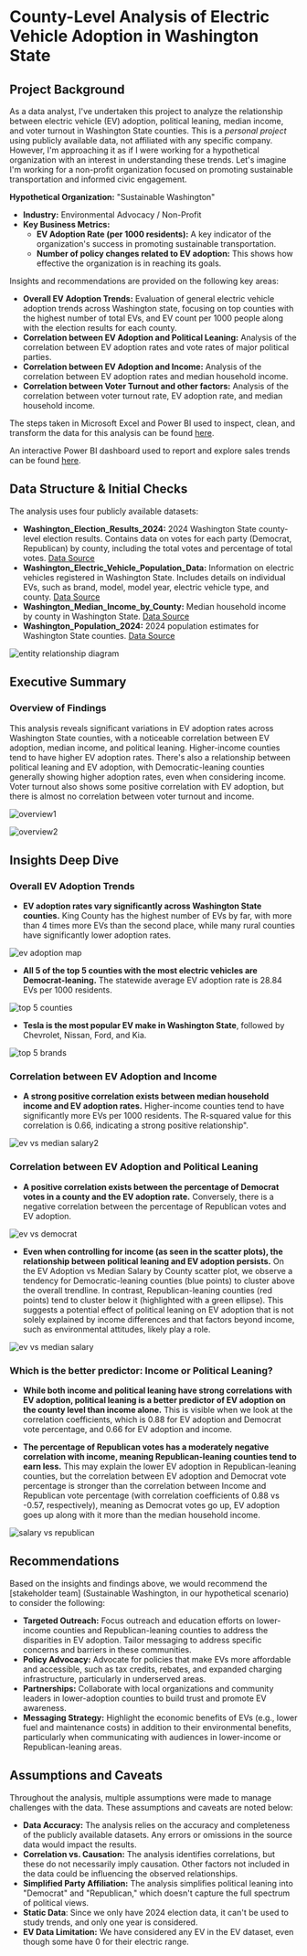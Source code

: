 # County-Level Analysis of Electric Vehicle Adoption in Washington State

## Project Background

As a data analyst, I've undertaken this project to analyze the relationship between electric vehicle (EV) adoption, political leaning, median income, and voter turnout in Washington State counties.  This is a *personal project* using publicly available data, not affiliated with any specific company. However, I'm approaching it as if I were working for a hypothetical organization with an interest in understanding these trends. Let's imagine I'm working for a non-profit organization focused on promoting sustainable transportation and informed civic engagement.

**Hypothetical Organization:**  "Sustainable Washington"

*   **Industry:**  Environmental Advocacy / Non-Profit
*   **Key Business Metrics:**
    *   **EV Adoption Rate (per 1000 residents):**  A key indicator of the organization's success in promoting sustainable transportation.
    *   **Number of policy changes related to EV adoption:** This shows how effective the organization is in reaching its goals.

Insights and recommendations are provided on the following key areas:

*   **Overall EV Adoption Trends:** Evaluation of general electric vehicle adoption trends across Washington state, focusing on top counties with the highest number of total EVs, and EV count per 1000 people along with the election results for each county.
*   **Correlation between EV Adoption and Political Leaning:** Analysis of the correlation between EV adoption rates and vote rates of major political parties.
*   **Correlation between EV Adoption and Income:** Analysis of the correlation between EV adoption rates and median household income.
*   **Correlation between Voter Turnout and other factors:** Analysis of the correlation between voter turnout rate, EV adoption rate, and median household income.

The steps taken in Microsoft Excel and Power BI used to inspect, clean, and transform the data for this analysis can be found [here](https://github.com/ahmetbabacan-dev/washington-ev-analysis/blob/main/Data%20cleaning%20and%20transformation.md).

An interactive Power BI dashboard used to report and explore sales trends can be found [here](https://app.powerbi.com/view?r=eyJrIjoiNWUwZWU3NTMtOTVhZi00YjE1LWFjYzYtYzhkYmYyMTk4NGRmIiwidCI6ImI1YzAwZTc2LWY0ODQtNDY0NC1iZTFhLThlNzEyMDFlYTY5MyIsImMiOjl9&pageName=21e5a921af5500eecf39).

## Data Structure & Initial Checks

The analysis uses four publicly available datasets:

*   **Washington_Election_Results_2024:**  2024 Washington State county-level election results. Contains data on votes for each party (Democrat, Republican) by county, including the total votes and percentage of total votes. [Data Source](https://results.vote.wa.gov/results/20241105/export.html)
*   **Washington_Electric_Vehicle_Population_Data:**  Information on electric vehicles registered in Washington State. Includes details on individual EVs, such as brand, model, model year, electric vehicle type, and county. [Data Source](https://catalog.data.gov/dataset/electric-vehicle-population-data)
*   **Washington_Median_Income_by_County:** Median household income by county in Washington State. [Data Source](https://hdpulse.nimhd.nih.gov/data-portal/social/table?socialtopic=030&socialtopic_options=social_6&demo=00011&demo_options=income_3&race=00&race_options=race_7&sex=0&sex_options=sexboth_1&age=001&age_options=ageall_1&statefips=53&statefips_options=area_states)
*   **Washington_Population_2024:**  2024 population estimates for Washington State counties. [Data Source](https://ofm.wa.gov/washington-data-research/population-demographics/population-estimates/april-1-official-population-estimates)

![entity relationship diagram](https://github.com/user-attachments/assets/5b679540-d22f-4646-864d-5825243252fa)

## Executive Summary

### Overview of Findings

This analysis reveals significant variations in EV adoption rates across Washington State counties, with a noticeable correlation between EV adoption, median income, and political leaning.  Higher-income counties tend to have higher EV adoption rates.  There's also a relationship between political leaning and EV adoption, with Democratic-leaning counties generally showing higher adoption rates, even when considering income.  Voter turnout also shows some positive correlation with EV adoption, but there is almost no correlation between voter turnout and income.

![overview1](https://github.com/user-attachments/assets/67382bc3-ec7d-4671-b905-bf49009d8bdc)

![overview2](https://github.com/user-attachments/assets/aa970796-050b-4f57-bb30-324436b98873)

## Insights Deep Dive

### Overall EV Adoption Trends

*   **EV adoption rates vary significantly across Washington State counties.** King County has the highest number of EVs by far, with more than 4 times more EVs than the second place, while many rural counties have significantly lower adoption rates.

![ev adoption map](https://github.com/user-attachments/assets/cbd58e11-a09e-4230-9b95-3d0f8c07672c)

*   **All 5 of the top 5 counties with the most electric vehicles are Democrat-leaning.** The statewide average EV adoption rate is 28.84 EVs per 1000 residents.

![top 5 counties](https://github.com/user-attachments/assets/b8eeb565-f9b3-492b-bd1e-c551aa59f648)

*   **Tesla is the most popular EV make in Washington State**, followed by Chevrolet, Nissan, Ford, and Kia.

![top 5 brands](https://github.com/user-attachments/assets/6cf926c7-45ff-49a9-9bff-0b3fee769500)

### Correlation between EV Adoption and Income

*   **A strong positive correlation exists between median household income and EV adoption rates.** Higher-income counties tend to have significantly more EVs per 1000 residents. The R-squared value for this correlation is 0.66, indicating a strong positive relationship".

![ev vs median salary2](https://github.com/user-attachments/assets/a16da4e9-e3b8-4851-b233-5580bbeb5c79)

### Correlation between EV Adoption and Political Leaning

*   **A positive correlation exists between the percentage of Democrat votes in a county and the EV adoption rate.** Conversely, there is a negative correlation between the percentage of Republican votes and EV adoption.

![ev vs democrat](https://github.com/user-attachments/assets/e5f8b4eb-f522-40af-a035-19123e87b5d8)

*   **Even when controlling for income (as seen in the scatter plots), the relationship between political leaning and EV adoption persists.** On the EV Adoption vs Median Salary by County scatter plot, we observe a tendency for Democratic-leaning counties (blue points) to cluster above the overall trendline. In contrast, Republican-leaning counties (red points) tend to cluster below it (highlighted with a green ellipse). This suggests a potential effect of political leaning on EV adoption that is not solely explained by income differences and that factors beyond income, such as environmental attitudes, likely play a role.

![ev vs median salary](https://github.com/user-attachments/assets/61431079-74d2-43b6-91d8-01f7e7548531)

### Which is the better predictor: Income or Political Leaning?

*   **While both income and political leaning have strong correlations with EV adoption, political leaning is a better predictor of EV adoption on the county level than income alone.** This is visible when we look at the correlation coefficients, which is 0.88 for EV adoption and Democrat vote percentage, and 0.66 for EV adoption and income.

*    **The percentage of Republican votes has a moderately negative correlation with income, meaning Republican-leaning counties tend to earn less.** This may explain the lower EV adoption in Republican-leaning counties, but the correlation between EV adoption and Democrat vote percentage is stronger than the correlation between Income and Republican vote percentage (with correlation coefficients of 0.88 vs -0.57, respectively), meaning as Democrat votes go up, EV adoption goes up along with it more than the median household income.

![salary vs republican](https://github.com/user-attachments/assets/f9a76fe5-8a02-4e87-9198-f2c75cb44a90)

## Recommendations

Based on the insights and findings above, we would recommend the [stakeholder team] (Sustainable Washington, in our hypothetical scenario) to consider the following:

*   **Targeted Outreach:**  Focus outreach and education efforts on lower-income counties and Republican-leaning counties to address the disparities in EV adoption. Tailor messaging to address specific concerns and barriers in these communities.
*   **Policy Advocacy:**  Advocate for policies that make EVs more affordable and accessible, such as tax credits, rebates, and expanded charging infrastructure, particularly in underserved areas.
*   **Partnerships:**  Collaborate with local organizations and community leaders in lower-adoption counties to build trust and promote EV awareness.
*   **Messaging Strategy:**  Highlight the economic benefits of EVs (e.g., lower fuel and maintenance costs) in addition to their environmental benefits, particularly when communicating with audiences in lower-income or Republican-leaning areas.

## Assumptions and Caveats

Throughout the analysis, multiple assumptions were made to manage challenges with the data. These assumptions and caveats are noted below:

*   **Data Accuracy:** The analysis relies on the accuracy and completeness of the publicly available datasets. Any errors or omissions in the source data would impact the results.
*   **Correlation vs. Causation:**  The analysis identifies correlations, but these do not necessarily imply causation. Other factors not included in the data could be influencing the observed relationships.
*   **Simplified Party Affiliation:**  The analysis simplifies political leaning into "Democrat" and "Republican," which doesn't capture the full spectrum of political views.
*   **Static Data**: Since we only have 2024 election data, it can't be used to study trends, and only one year is considered.
*   **EV Data Limitation:** We have considered any EV in the EV dataset, even though some have 0 for their electric range.
